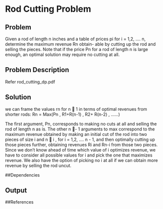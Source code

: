 # Rod Cutting Problem


## Problem 

Given a rod of length n inches and a table of prices pi for i = 1,2, …. n, determine the maximum revenue Rn obtain- able by cutting up the rod and selling the pieces.
Note that if the price Pn for a rod of length n is large enough, an optimal solution may require no cutting at all. 

## Problem Description 

Refer rod_cutting_dp.pdf

## Solution

we can frame the values rn for n 􏰃 1 in terms of optimal revenues from shorter rods:
Rn = Max(Pn , R1+R(n-1) , R2+ R(n-2) , ......)

The first argument, Pn, corresponds to making no cuts at all and selling the rod of length n as is. The other n 􏰐- 1 arguments to max correspond to the maximum revenue obtained by making an initial 
cut of the rod into two pieces of size i and n 􏰐 i , for i = 1,2, …. n - 1, and then optimally cutting up those pieces further, obtaining revenues Ri and Rn-i 
from those two pieces. Since we don’t know ahead of time which value of i optimizes revenue, we have to consider all possible values for i and pick the one that maximizes revenue. 
We also have the option of picking no i at all if we can obtain more revenue by selling the rod uncut.

##Dependencies 


## Output



##References